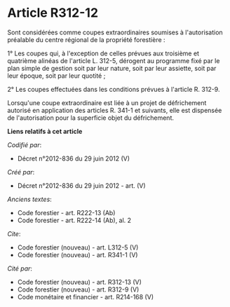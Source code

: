 # Article R312-12

Sont considérées comme coupes extraordinaires soumises à l'autorisation préalable du centre régional de la propriété
forestière :

1° Les coupes qui, à l'exception de celles prévues aux troisième et quatrième alinéas de l'article L. 312-5, dérogent au
programme fixé par le plan simple de gestion soit par leur nature, soit par leur assiette, soit par leur époque, soit par
leur quotité ;

2° Les coupes effectuées dans les conditions prévues à l'article R. 312-9.

Lorsqu'une coupe extraordinaire est liée à un projet de défrichement autorisé en application des articles R. 341-1 et
suivants, elle est dispensée de l'autorisation pour la superficie objet du défrichement.

**Liens relatifs à cet article**

_Codifié par_:

  - Décret n°2012-836 du 29 juin 2012 (V)

_Créé par_:

  - Décret n°2012-836 du 29 juin 2012 - art. (V)

_Anciens textes_:

  - Code forestier - art. R222-13 (Ab)
  - Code forestier - art. R222-14 (Ab), al. 2

_Cite_:

  - Code forestier (nouveau) - art. L312-5 (V)
  - Code forestier (nouveau) - art. R341-1 (V)

_Cité par_:

  - Code forestier (nouveau) - art. R312-13 (V)
  - Code forestier (nouveau) - art. R312-9 (V)
  - Code monétaire et financier - art. R214-168 (V)
